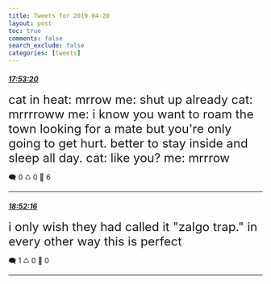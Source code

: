 ```yaml
---
title: Tweets for 2019-04-20
layout: post
toc: true
comments: false
search_exclude: false
categories: [tweets]
---
```



#### <a href = "https://twitter.com/deepfates/status/1119750930549710848">*17:53:20*</a>

<font size="5">cat in heat: mrrow  me: shut up already  cat: mrrrroww  me: i know you want to roam the town looking for a mate but you're only going to get hurt. better to stay inside and sleep all day.  cat: like you?  me: mrrrow</font>



🗨️ 0 ♺ 0 🤍  6   

---
    
#### <a href = "https://twitter.com/deepfates/status/1119765759679275008">*18:52:16*</a>

<font size="5">i only wish they had called it "zalgo trap." in every other way this is perfect</font>



🗨️ 1 ♺ 0 🤍  0   

---
    
            

